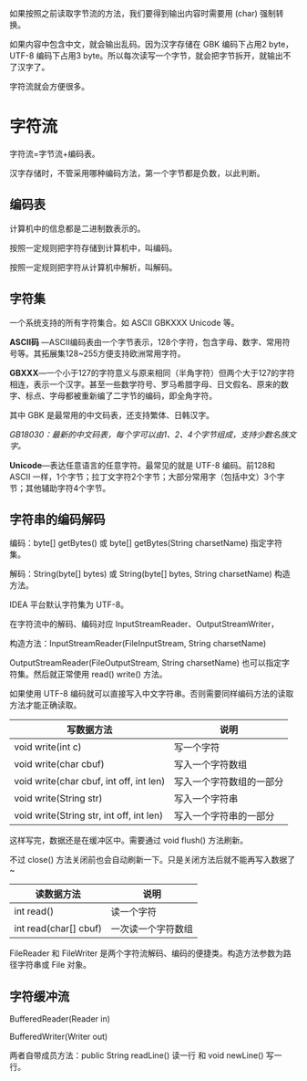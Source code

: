 如果按照之前读取字节流的方法，我们要得到输出内容时需要用 (char) 强制转换。

如果内容中包含中文，就会输出乱码。因为汉字存储在 GBK 编码下占用2 byte，UTF-8 编码下占用3 byte。所以每次读写一个字节，就会把字节拆开，就输出不了汉字了。

字符流就会方便很多。

# 字符流

字符流=字节流+编码表。

汉字存储时，不管采用哪种编码方法，第一个字节都是负数，以此判断。

## 编码表

计算机中的信息都是二进制数表示的。

按照一定规则把字符存储到计算机中，叫编码。

按照一定规则把字符从计算机中解析，叫解码。

## 字符集

一个系统支持的所有字符集合。如 ASCII GBKXXX Unicode 等。

**ASCII码** —ASCII编码表由一个字节表示，128个字符，包含字母、数字、常用符号等。其拓展集128~255方便支持欧洲常用字符。

**GBXXX**—一个小于127的字符意义与原来相同（半角字符）但两个大于127的字符相连，表示一个汉字。甚至一些数学符号、罗马希腊字母、日文假名、原来的数字、标点、字母都被重新编了二字节的编码，即全角字符。

其中 GBK 是最常用的中文码表，还支持繁体、日韩汉字。

*GB18030：最新的中文码表，每个字可以由1、2、4个字节组成，支持少数名族文字。*

**Unicode**—表达任意语言的任意字符。最常见的就是 UTF-8 编码。前128和 ASCII 一样，1个字节；拉丁文字符2个字节；大部分常用字（包括中文）3个字节；其他辅助字符4个字节。

## 字符串的编码解码

编码：byte[] getBytes() 或 byte[] getBytes(String charsetName) 指定字符集。

解码：String(byte[] bytes) 或 String(byte[] bytes, String charsetName) 构造方法。

IDEA 平台默认字符集为 UTF-8。

在字符流中的解码、编码对应 InputStreamReader、OutputStreamWriter，

构造方法：InputStreamReader(FileInputStream, String charsetName) 

OutputStreamReader(FileOutputStream, String charsetName) 也可以指定字符集。然后就正常使用 read() write() 方法。

如果使用 UTF-8 编码就可以直接写入中文字符串。否则需要同样编码方法的读取方法才能正确读取。

| 写数据方法                               | 说明                     |
| ---------------------------------------- | ------------------------ |
| void write(int c)                        | 写一个字符               |
| void write(char cbuf)                    | 写入一个字符数组         |
| void write(char cbuf, int off, int len)  | 写入一个字符数组的一部分 |
| void write(String str)                   | 写入一个字符串           |
| void write(String str, int off, int len) | 写入一个字符串的一部分   |

这样写完，数据还是在缓冲区中。需要通过 void flush() 方法刷新。

不过 close() 方法关闭前也会自动刷新一下。只是关闭方法后就不能再写入数据了~

| 读数据方法            | 说明               |
| --------------------- | ------------------ |
| int read()            | 读一个字符         |
| int read(char[] cbuf) | 一次读一个字符数组 |

FileReader 和 FileWriter 是两个字符流解码、编码的便捷类。构造方法参数为路径字符串或 File 对象。

## 字符缓冲流

BufferedReader(Reader in)

BufferedWriter(Writer out)

两者自带成员方法：public String readLine() 读一行 和 void newLine() 写一行。

